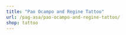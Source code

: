 ```yaml
---
title: "Pao Ocampo and Regine Tattoo"
url: /pag-asa/pao-ocampo-and-regine-tattoo/
shop: tattoo
---
```

